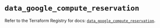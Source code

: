 # `data_google_compute_reservation`

Refer to the Terraform Registry for docs: [`data_google_compute_reservation`](https://registry.terraform.io/providers/hashicorp/google/6.48.0/docs/data-sources/compute_reservation).

